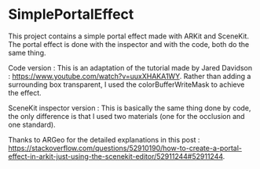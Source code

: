 # SimplePortalEffect
This project contains a simple portal effect made with ARKit and SceneKit. The portal effect is done with the inspector and with the code, both do the same thing.
    
Code version :
    This is an adaptation of the tutorial made by Jared Davidson : https://www.youtube.com/watch?v=uuxXHAKA1WY. Rather than adding a surrounding box transparent, I used the colorBufferWriteMask to achieve the effect.

SceneKit inspector version :
    This is basically the same thing done by code, the only difference is that I used two materials (one for the occlusion and one standard).

Thanks to ARGeo for the detailed explanations in this post : https://stackoverflow.com/questions/52910190/how-to-create-a-portal-effect-in-arkit-just-using-the-scenekit-editor/52911244#52911244.

    
